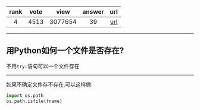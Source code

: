 
| rank | vote | view | answer | url |
|:-:|:-:|:-:|:-:|:-:|
|4|4513|3077654|39| [url](http://stackoverflow.com/questions/82831/how-do-i-check-whether-a-file-exists-in-python) |
***

## 用Python如何一个文件是否存在?

不用`try:`语句可以一个文件存在

***

如果不确定文件存不存在,可以这样做:

```python
import os.path
os.path.isfile(fname)
```

